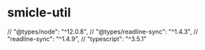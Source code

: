 # smicle-util

// "@types/node": "^12.0.8",
// "@types/readline-sync": "^1.4.3",
// "readline-sync": "^1.4.9",
// "typescript": "^3.5.1"
